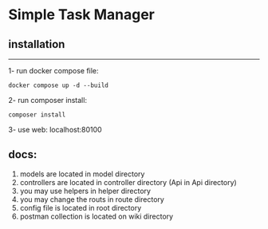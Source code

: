 # Simple Task Manager

## installation
________________

1- run docker compose file:

    docker compose up -d --build

2- run composer install:
    
    composer install

3- use web:
    localhost:80100


## docs:

1. models are located in model directory
2. controllers are located in controller directory (Api in Api directory)
3. you may use helpers in helper directory
4. you may change the routs in route directory
5. config file is located in root directory
6. postman collection is located on wiki directory
